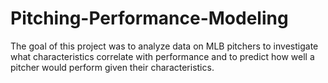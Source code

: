 # Pitching-Performance-Modeling

The goal of this project was to analyze data on MLB pitchers to investigate what characteristics correlate with performance and to predict how well a pitcher would perform given their characteristics.
